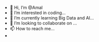 - 👋 Hi, I’m @Amal 
- 👀 I’m interested in coding...
- 🌱 I’m currently learning Big Data and AI...
- 💞️ I’m looking to collaborate on ...
- 📫 How to reach me...
- 
<!---
Hellasbroke/Hellasbroke is a ✨ special ✨ repository because its `README.md` (this file) appears on your GitHub profile.
You can click the Preview link to take a look at your changes.
--->
